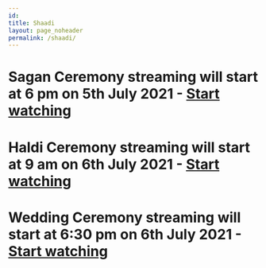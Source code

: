 ```yaml
---
id: 
title: Shaadi
layout: page_noheader
permalink: /shaadi/
---
```


# Sagan Ceremony streaming will start at 6 pm on 5th July 2021 - [Start watching](https://youtu.be/DNZYdU3Benc)

# Haldi Ceremony streaming will start at 9 am on 6th July 2021 - [Start watching](https://youtu.be/rEeyObVdJXw)

# Wedding Ceremony streaming will start at 6:30 pm on 6th July 2021 - [Start watching](https://youtu.be/oDc-yzHrJ9g)
